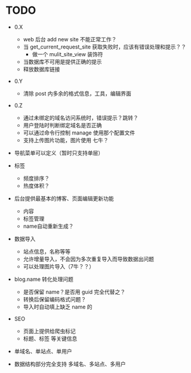 TODO
====

* 0.X
	* web 后台 add new site 不能正常工作？
	* 当 get_current_request_site 获取失败时，应该有错误处理和提示？？
		* 做一个 mulit_site_view 装饰符
    * 当数据库不可用是提供正确的提示
    * 释放数据库链接

* 0.Y
	* 清除 post 内多余的格式信息，工具，编辑界面

* 0.Z
	* 通过未绑定的域名访问系统时，错误提示？跳转？
	* 用户登陆时判断绑定域名是否正确
	* 可以通过命令行控制 manage 使用那个配置文件
	* 支持上传图片功能，图片使用 七牛？

* 导航菜单可以定义（暂时只支持单层）
* 标签
	* 频度排序？
	* 热度体积？
* 后台提供最基本的博客、页面编辑更新功能
	* 内容
	* 标签管理
	* name自动重新生成？
* 数据导入
	* 站点信息，名称等等
	* 允许增量导入，不会因为多次重复导入而导致数据出问题
	* 可以处理图片导入（7牛？？）
* blog.name 转化处理问题
	* 是否保留 name？是否用 guid 完全代替之？
	* 转换后保留编码格式问题？
	* 导入时自动填上缺乏 name 的
* SEO
	* 页面上提供给爬虫标记
	* 标题、标签 等关键信息
* 单域名、单站点、单用户
* 数据结构部分完全支持 多域名、多站点、多用户
